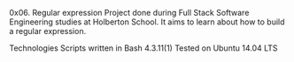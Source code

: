 0x06. Regular expression
Project done during Full Stack Software Engineering studies at Holberton School. It aims to learn about how to build a regular expression.

Technologies
Scripts written in Bash 4.3.11(1)
Tested on Ubuntu 14.04 LTS
